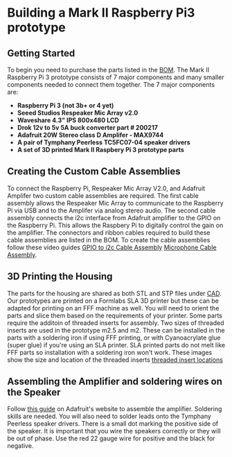 # Building a Mark II Raspberry Pi3 prototype

## Getting Started
To begin you need to purchase the parts listed in the [BOM](https://github.com/MycroftAI/hardware-mycroft-mark-II-rpi/blob/master/BOM.md). The Mark II Raspberry Pi 3 prototype consists of 7 major components and many smaller components needed to connect them together. The 7 major components are:

* **Raspberry Pi 3 (not 3b+ or 4 yet)**
* **Seeed Studios Respeaker Mic Array v2.0**
* **Waveshare 4.3" IPS 800x480 LCD**
* **Drok 12v to 5v 5A buck converter part # 200217**
* **Adafruit 20W Stereo class D Amplifer - MAX9744**
* **A pair of Tymphany Peerless TC5FC07-04 speaker drivers**
* **A set of 3D printed Mark II Raspbery Pi 3 prototype parts**

## Creating the Custom Cable Assemblies
To connect the Raspberry Pi, Respeaker Mic Array V2.0, and Adafruit Amplifer two custom cable assemblies are required. The first cable assembly allows the Respeaker Mic Array to communicate to the Raspberry Pi via USB and to the Amplifer via analog stereo audio. The second cable assembly connects the i2c interface from Adafruit amplifier to the GPIO on the Raspberry Pi. This allows the Raspbery Pi to digitally control the gain on the amplifier. The connectors and ribbon cables required to build these cable assemblies are listed in the BOM. To create the cable assemblies follow these video guides 
[GPIO to i2c Cable Assembly](https://youtu.be/yoYU8CrY8kU)
[Microphone Cable Assembly](https://youtu.be/UepmmYCgYgI).

## 3D Printing the Housing
The parts for the housing are shared as both STL and STP files under [CAD](https://github.com/MycroftAI/hardware-mycroft-mark-II-rpi/tree/master/CAD). Our prototypes are printed on a Formlabs SLA 3D printer but these can be adapted for printing on an FFF machine as well. You will need to orient the parts and slice them based on the requirements of your printer. Some parts require the additoin of threaded inserts for assembly. Two sizes of threaded inserts are used in the prototype m2.5 and m2. These can be installed in the parts with a soldering iron if using FFF printing, or with Cyanoacrylate glue (super glue) if you're using an SLA printer. SLA printed parts do not melt like FFF parts so installation with a soldering iron won't work. These images show the size and location of the threaded inserts [threaded insert locations](https://github.com/MycroftAI/hardware-mycroft-mark-II-rpi/tree/master/CAD/threaded%20insert%20locations)

## Assembling the Amplifier and soldering wires on the Speaker
Follow [this guide](https://learn.adafruit.com/adafruit-20w-stereo-audio-amplifier-class-d-max9744) on Adafruit's website to assemble the amplifier. Soldering skills are needed. You will also need to solder leads onto the Tymphany Peerless speaker drivers. There is a small dot marking the positive side of the speaker. It is important that you wire the speakers correctly or they will be out of phase. Use the red 22 gauge wire for positive and the black for negative.





